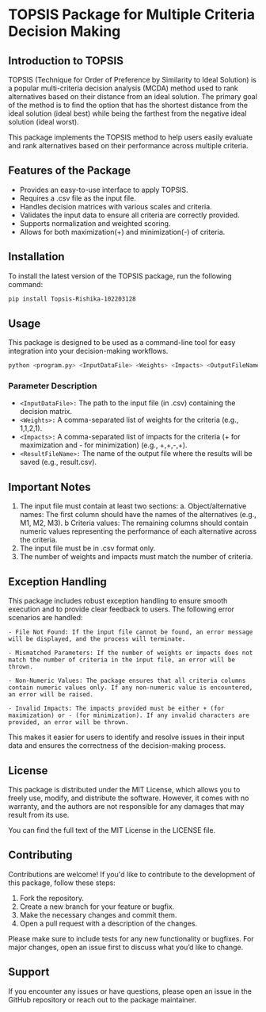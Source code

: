 # TOPSIS Package for Multiple Criteria Decision Making

## Introduction to TOPSIS

TOPSIS (Technique for Order of Preference by Similarity to Ideal Solution) is a popular multi-criteria decision analysis (MCDA) method used to rank alternatives based on their distance from an ideal solution. The primary goal of the method is to find the option that has the shortest distance from the ideal solution (ideal best) while being the farthest from the negative ideal solution (ideal worst).

This package implements the TOPSIS method to help users easily evaluate and rank alternatives based on their performance across multiple criteria.

## Features of the Package

- Provides an easy-to-use interface to apply TOPSIS.
- Requires a .csv file as the input file.
- Handles decision matrices with various scales and criteria.
- Validates the input data to ensure all criteria are correctly provided.
- Supports normalization and weighted scoring.
- Allows for both maximization(+) and minimization(-) of criteria.

## Installation

To install the latest version of the TOPSIS package, run the following command:

```bash
pip install Topsis-Rishika-102203128
```

## Usage
This package is designed to be used as a command-line tool for easy integration into your decision-making workflows.

```bash
python <program.py> <InputDataFile> <Weights> <Impacts> <OutputFileName>
```
### Parameter Description

- ```<InputDataFile>:``` The path to the input file (in .csv) containing the decision matrix.
- ```<Weights>:``` A comma-separated list of weights for the criteria (e.g., 1,1,2,1).
- ```<Impacts>:``` A comma-separated list of impacts for the criteria (+ for maximization and - for minimization) (e.g., +,+,-,+).
- ```<ResultFileName>:``` The name of the output file where the results will be saved (e.g., result.csv).

## Important Notes

1. The input file must contain at least two sections:
    a. Object/alternative names: The first column should have the names of the alternatives (e.g., M1, M2, M3).
    b Criteria values: The remaining columns should contain numeric values representing the performance of each alternative across the criteria.
2. The input file must be in .csv format only.
3. The number of weights and impacts must match the number of criteria.

## Exception Handling

This package includes robust exception handling to ensure smooth execution and to provide clear feedback to users. The following error scenarios are handled:

    - File Not Found: If the input file cannot be found, an error message will be displayed, and the process will terminate.

    - Mismatched Parameters: If the number of weights or impacts does not match the number of criteria in the input file, an error will be thrown.

    - Non-Numeric Values: The package ensures that all criteria columns contain numeric values only. If any non-numeric value is encountered, an error will be raised.
    
    - Invalid Impacts: The impacts provided must be either + (for maximization) or - (for minimization). If any invalid characters are provided, an error will be thrown.

This makes it easier for users to identify and resolve issues in their input data and ensures the correctness of the decision-making process.

## License

This package is distributed under the MIT License, which allows you to freely use, modify, and distribute the software. However, it comes with no warranty, and the authors are not responsible for any damages that may result from its use.

You can find the full text of the MIT License in the LICENSE file.

## Contributing
Contributions are welcome! If you'd like to contribute to the development of this package, follow these steps:

1. Fork the repository.
2. Create a new branch for your feature or bugfix.
3. Make the necessary changes and commit them.
4. Open a pull request with a description of the changes.

Please make sure to include tests for any new functionality or bugfixes. For major changes, open an issue first to discuss what you’d like to change.

## Support

If you encounter any issues or have questions, please open an issue in the GitHub repository or reach out to the package maintainer.
